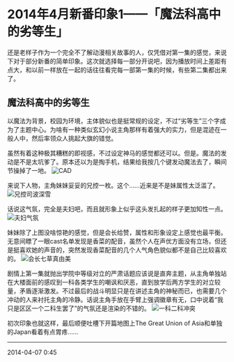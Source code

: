 # 2014年4月新番印象1——「魔法科高中的劣等生」

还是老样子作为一个完全不了解动漫相关故事的人，仅凭借对第一集的感觉，来说下对于部分新番的简单印象。这次就选择每一部分开说吧，因为播放时间上差距有点大，和以前一样放在一起的话往往看完每一部第一集的时候，有些第二集都出来了。

## 魔法科高中的劣等生

以魔法为背景，校园为环境，主体貌似也是挺常规的设定，不过“劣等生”三个字成为了主题中心。为啥有一种类似玄幻小说主角那样有着强大的实力，但是混迹在一般人中，然后率领众人挑起大旗的错觉。

虽然有着这种极其糟糕的即视感，不过设定神马的感觉都还可以。但是。魔法的发动是不是太坑爹了。原本还以为是掏手机，结果给我按几个键发动魔法去了，瞬间节操掉了一地。
![CAD][01]

来说下人物，主角妹妹妥妥的兄控一枚。这个……近来是不是妹属性太泛滥了。
![兄控司波深雪][02]

话说这气氛，完全是夫妇吧，而且就形象上似乎这头发扎起的样子更加知性一点。
![夫妇气氛][03]

妹妹除了上图没啥惊艳的感觉，但是会长给赞，属性和形象设定上感觉也最平衡。无意间瞟了一眼cast名单发现是香菜的配音，虽然个人在声优方面没有立场，但还是挺喜欢她的声音的，突然发现香菜配音的几个人气角色貌似都不是自己比较喜欢的。
![会长七草真由美][04]

剧情上第一集就抛出学院中等级对立的严肃话题应该说是直奔主题，从主角单独站在大楼面前的感叹到一科各类学生的嘲讽和厌恶，直到放学后两方学生的对立较量，矛盾逐渐激发。不过最后的战斗明显只是在讲述主角的神秘而已，也需要几个冲动的人来衬托主角的冷静。话说主角手放在手臂上强调徽章有无，口中说着“我只是区区一个二科生罢了”的气氛还是渲染的不错的。
![一科二科冲突][05]

初次印象也就这样，最后顺便吐槽下开篇地图上The Great Union of Asia和单独的Japan看着有点胃疼……

  [01]: http://tennsinn.github.io/img/blog/01/06-01.jpg
  [02]: http://tennsinn.github.io/img/blog/01/06-02.jpg
  [03]: http://tennsinn.github.io/img/blog/01/06-03.jpg
  [04]: http://tennsinn.github.io/img/blog/01/06-04.jpg
  [05]: http://tennsinn.github.io/img/blog/01/06-05.jpg

----------

2014-04-07 0:45